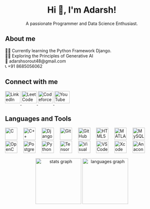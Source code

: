 <h1 align="center">Hi 👋, I'm Adarsh!</h1>

<p align="center">A passionate Programmer and Data Science Enthusiast.</p>

<h2 align="left">About me</h2>

<p align="left">
    👨‍💻 Currently learning the Python Framework Django.<br>
    👨‍💻 Exploring the Principles of Generative AI<br>
    📧 adarshsorout48@gmail.com<br>
    📞 +91 8685056062
</p>

<h2 align="left">Connect with me</h2>

<p align="left">
    <a href="https://www.linkedin.com/in/adarsh-sorout/" target="_blank">
        <img align="center" src="https://raw.githubusercontent.com/rahuldkjain/github-profile-readme-generator/master/src/images/icons/Social/linked-in-alt.svg" alt="LinkedIn" height="40" width="50" style="vertical-align: super;" />
    </a>
    <a href="https://leetcode.com/u/Adarsh_Sorout/" target="_blank">
        <img align="center" src="https://raw.githubusercontent.com/rahuldkjain/github-profile-readme-generator/master/src/images/icons/Social/leet-code.svg" alt="LeetCode" height="40" width="50" style="vertical-align: super;" />
    </a>
    <a href="https://codeforces.com/profile/adarsh465" target="_blank">
        <img align="center" src="https://raw.githubusercontent.com/rahuldkjain/github-profile-readme-generator/master/src/images/icons/Social/codeforces.svg" alt="Codeforces" height="40" width="50" style="vertical-align: super;" />
    </a>
    <a href="https://www.youtube.com/@adarshsorout1432" target="_blank">
        <img align="center" src="https://raw.githubusercontent.com/rahuldkjain/github-profile-readme-generator/master/src/images/icons/Social/youtube.svg" alt="YouTube" height="40" width="50" style="vertical-align: super;" />
    </a>
</p>

<h2 align="left">Languages and Tools</h2>

<p align="left">
    <img src="https://cdn.jsdelivr.net/gh/devicons/devicon/icons/c/c-original.svg" height="40" alt="C" />
    <img width="12" />
    <img src="https://cdn.jsdelivr.net/gh/devicons/devicon/icons/cplusplus/cplusplus-original.svg" height="40" alt="C++" />
    <img width="12" />
    <img src="https://cdn.jsdelivr.net/gh/devicons/devicon/icons/django/django-plain.svg" height="40" alt="Django" />
    <img width="12" />
    <img src="https://cdn.jsdelivr.net/gh/devicons/devicon/icons/git/git-original.svg" height="40" alt="Git" />
    <img width="12" />
    <img src="https://cdn.jsdelivr.net/gh/devicons/devicon/icons/github/github-original.svg" height="40" alt="GitHub" />
    <img width="12" />
    <img src="https://cdn.jsdelivr.net/gh/devicons/devicon/icons/html5/html5-original.svg" height="40" alt="HTML5" />
    <img width="12" />
    <img src="https://cdn.jsdelivr.net/gh/devicons/devicon/icons/matlab/matlab-original.svg" height="40" alt="MATLAB" />
    <img width="12" />
    <img src="https://cdn.jsdelivr.net/gh/devicons/devicon/icons/mysql/mysql-original.svg" height="40" alt="MySQL" />
    <img width="12" />
    <img src="https://cdn.jsdelivr.net/gh/devicons/devicon/icons/opencv/opencv-original.svg" height="40" alt="OpenCV" />
    <img width="12" />
    <img src="https://cdn.jsdelivr.net/gh/devicons/devicon/icons/postgresql/postgresql-original.svg" height="40" alt="PostgreSQL" />
    <img width="12" />
    <img src="https://cdn.jsdelivr.net/gh/devicons/devicon/icons/python/python-original.svg" height="40" alt="Python" />
    <img width="12" />
    <img src="https://cdn.jsdelivr.net/gh/devicons/devicon/icons/tensorflow/tensorflow-original.svg" height="40" alt="TensorFlow" />
    <img width="12" />
    <img src="https://cdn.jsdelivr.net/gh/devicons/devicon/icons/visualstudio/visualstudio-plain.svg" height="40" alt="Visual Studio" />
    <img width="12" />
    <img src="https://cdn.jsdelivr.net/gh/devicons/devicon/icons/vscode/vscode-original.svg" height="40" alt="VS Code" />
    <img width="12" />
    <img src="https://cdn.jsdelivr.net/gh/devicons/devicon/icons/xcode/xcode-original.svg" height="40" alt="Xcode" />
    <img width="12" />
    <img src="https://cdn.jsdelivr.net/gh/devicons/devicon/icons/anaconda/anaconda-original.svg" height="40" alt="Anaconda" />
</p>

<div align="center">
    <img src="https://github-readme-stats.vercel.app/api?username=AdarshSorout&hide_title=false&hide_rank=false&show_icons=true&include_all_commits=true&count_private=true&disable_animations=false&theme=dracula&locale=en&hide_border=false&order=1" height="150" alt="stats graph" />
    <img src="https://github-readme-stats.vercel.app/api/top-langs?username=AdarshSorout&locale=en&hide_title=false&layout=compact&card_width=320&langs_count=5&theme=dracula&hide_border=false&order=2" height="150" alt="languages graph" />
</div>
